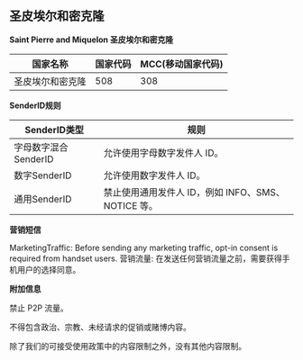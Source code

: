## 圣皮埃尔和密克隆

__Saint Pierre and Miquelon 圣皮埃尔和密克隆__

| 国家名称     | 国家代码 | MCC(移动国家代码) |
|----------|------|-------------|
| 圣皮埃尔和密克隆 | 508  | 308         |

__SenderID规则__

| SenderID类型     | 规则                                 |
|----------------|------------------------------------|
| 字母数字混合SenderID | 允许使用字母数字发件人 ID。                    |
| 数字SenderID     | 允许使用数字发件人 ID。                      |
| 通用SenderID     | 禁止使用通用发件人 ID，例如 INFO、SMS、NOTICE 等。 |


__营销短信__

MarketingTraffic: Before sending any marketing traffic, opt-in consent is required from handset users.
营销流量: 在发送任何营销流量之前，需要获得手机用户的选择同意。

__附加信息__

禁止 P2P 流量。

不得包含政治、宗教、未经请求的促销或赌博内容。

除了我们的可接受使用政策中的内容限制之外，没有其他内容限制。
